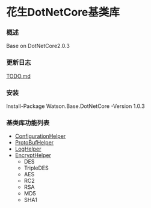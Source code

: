 花生DotNetCore基类库
=====
### 概述
Base on DotNetCore2.0.3
### 更新日志
[TODO.md](TODO.md)
### 安装
Install-Package Watson.Base.DotNetCore -Version 1.0.3
### 基类库功能列表
* [ConfigurationHelper](src/Watson.Base.DotNetCore/ConfigurationHelper.md)
* [ProtoBufHelper](src/Watson.Base.DotNetCore/ProtoBufHelper.md)
* [LogHelper](src/Watson.Base.DotNetCore/LogHelper.md)
* [EncryptHelper](src/Watson.Base.DotNetCore/EncryptHelper.md)
  * DES
  * TripleDES
  * AES
  * RC2
  * RSA
  * MD5
  * SHA1
